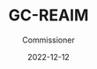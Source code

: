 ---
title: "GC-REAIM"
expansion: "(Global Commission on Responsible Artificial Intelligence in the Military Domain)"
subtitle: "Commissioner"
date: 2022-12-12
image: "/images/gc-reaim.png"
draft: false
link: "https://www.linkedin.com/posts/gc-reaim_gcreaim-reaim-ai-activity-7207298226192855040-YWN0
https://hcss.nl/expert/prof-balaraman-ravindran/" 
weight: 4
---